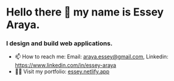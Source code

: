 # Hello there 👋 my name is Essey Araya.

### I design and build web applications.                              

- 📫 How to reach me: Email: araya.essey@gmail.com, Linkedin: https://www.linkedin.com/in/essey-araya
- 👨‍💻 Visit my portfolio: [essey.netlify.app](essey.netlify.app)

